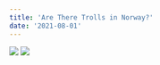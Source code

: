 ```yaml
---
title: 'Are There Trolls in Norway?'
date: '2021-08-01'
---
```


<Image src="/images/photography/glimpse.jpg" />

<Image src="/images/photography/jurassic.jpg" />
